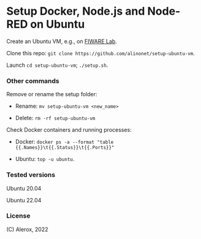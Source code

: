 # Setup Docker, Node.js and Node-RED on Ubuntu

Create an Ubuntu VM, e.g., on [FIWARE Lab](https://cloud.lab.fiware.org). 

Clone this repo: ``git clone https://github.com/alinonet/setup-ubuntu-vm``.

Launch ``cd setup-ubuntu-vm``; ``./setup.sh``.

### Other commands

Remove or rename the setup folder:

- Rename: ``mv setup-ubuntu-vm <new_name>``

- Delete: ``rm -rf setup-ubuntu-vm``

Check Docker containers and running processes:

- Docker: ``docker ps -a --format "table {{.Names}}\t{{.Status}}\t{{.Ports}}"``

- Ubuntu: ``top -u ubuntu``.

### Tested versions

Ubuntu 20.04

Ubuntu 22.04

### License

(C) Alerox, 2022
